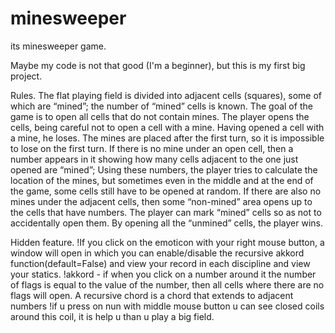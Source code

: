 # minesweeper
its minesweeper game.

Maybe my code is not that good (I'm a beginner), but this is my first big project.

Rules.
The flat playing field is divided into adjacent cells (squares), some of which are “mined”; the number of “mined” cells is known. The goal of the game is to open all cells that do not contain mines.
The player opens the cells, being careful not to open a cell with a mine. Having opened a cell with a mine, he loses. The mines are placed after the first turn, so it is impossible to lose on the first turn. If there is no mine under an open cell, then a number appears in it showing how many cells adjacent to the one just opened are “mined”; Using these numbers, the player tries to calculate the location of the mines, but sometimes even in the middle and at the end of the game, some cells still have to be opened at random. If there are also no mines under the adjacent cells, then some “non-mined” area opens up to the cells that have numbers. The player can mark “mined” cells so as not to accidentally open them. By opening all the “unmined” cells, the player wins.

Hidden feature.
!If you click on the emoticon with your right mouse button, a window will open in which you can enable/disable the recursive akkord function(default=False) and view your record in each discipline and view your statics.
!akkord - if when you click on a number around it the number of flags is equal to the value of the number, then all cells where there are no flags will open.
A recursive chord is a chord that extends to adjacent numbers
!if u press on nun with middle mouse button u can see closed coils around this coil, it is help u than u play a big field.
